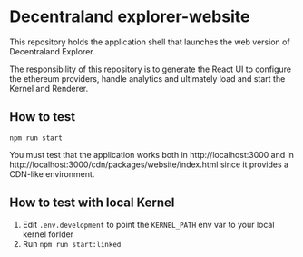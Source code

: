 # Decentraland explorer-website

This repository holds the application shell that launches the web version of Decentraland Explorer.

The responsibility of this repository is to generate the React UI to configure the ethereum providers, handle analytics and ultimately load and start the Kernel and Renderer.

## How to test

`npm run start`

You must test that the application works both in http://localhost:3000 and in http://localhost:3000/cdn/packages/website/index.html since it provides a CDN-like environment.

## How to test with local Kernel

1. Edit `.env.development` to point the `KERNEL_PATH` env var to your local kernel forlder
2. Run `npm run start:linked`
